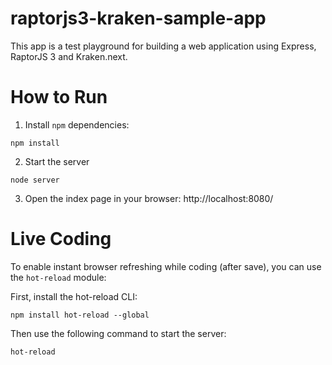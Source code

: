 raptorjs3-kraken-sample-app
===========================
This app is a test playground for building a web application using Express, RaptorJS 3 and Kraken.next.

# How to Run

1. Install `npm` dependencies:
```
npm install
```

2. Start the server
```
node server
```

3. Open the index page in your browser:
http://localhost:8080/

# Live Coding
To enable instant browser refreshing while coding (after save), you can use the `hot-reload` module:

First, install the hot-reload CLI:
```
npm install hot-reload --global
```

Then use the following command to start the server:
```
hot-reload
```
